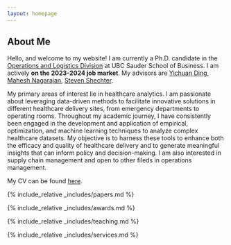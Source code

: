```yaml
---
layout: homepage
---
```


## About Me

Hello, and welcome to my website! I am currently a Ph.D. candidate in the [Operations and Logistics Division](https://www.sauder.ubc.ca/thought-leadership/divisions/operations-and-logistics) at UBC Sauder School of Business. I am actively **on the 2023-2024 job market**. My advisors are [Yichuan Ding](https://www.mcgill.ca/desautels/yichuan-daniel-ding), [Mahesh Nagarajan](https://www.sauder.ubc.ca/people/mahesh-nagarajan), [Steven Shechter](https://www.sauder.ubc.ca/people/steven-shechter).

My primary areas of interest lie in healthcare analytics. I am passionate about leveraging data-driven methods to facilitate innovative solutions in different healthcare delivery sites, from emergency departments to operating rooms. Throughout my academic journey, I have consistently been engaged in the development and application of empirical, optimization, and machine learning techniques to analyze complex healthcare datasets. My objective is to harness these tools to enhance both the efficacy and quality of healthcare delivery and to generate meaningful insights that can inform policy and decision-making. I am also interested in supply chain management and open to other fileds in operations management. 

My CV can be found [here](assets/files/yiwen_cv.pdf).

{% include_relative _includes/papers.md %}

{% include_relative _includes/awards.md %}

{% include_relative _includes/teaching.md %}

{% include_relative _includes/services.md %}
